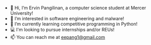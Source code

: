 - 👋 Hi, I’m Ervin Pangilinan, a computer science student at Mercer University!
- 👀 I’m interested in software engineering and malware!
- 🌱 I’m currently learning competitive programming in Python!
- 💻 I'm looking to pursue internships and/or REUs!
- 📫 You can reach me at eepang1@gmail.com

<!---
ervinp2002/ervinp2002 is a ✨ special ✨ repository because its `README.md` (this file) appears on your GitHub profile.
You can click the Preview link to take a look at your changes.
--->
